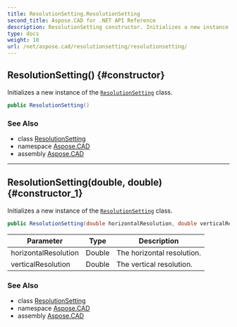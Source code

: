 ```yaml
---
title: ResolutionSetting.ResolutionSetting
second_title: Aspose.CAD for .NET API Reference
description: ResolutionSetting constructor. Initializes a new instance of the ResolutionSetting class
type: docs
weight: 10
url: /net/aspose.cad/resolutionsetting/resolutionsetting/
---
```

## ResolutionSetting() {#constructor}

Initializes a new instance of the [`ResolutionSetting`](../) class.

```csharp
public ResolutionSetting()
```

### See Also

* class [ResolutionSetting](../)
* namespace [Aspose.CAD](../../../aspose.cad/)
* assembly [Aspose.CAD](../../../)

---

## ResolutionSetting(double, double) {#constructor_1}

Initializes a new instance of the [`ResolutionSetting`](../) class.

```csharp
public ResolutionSetting(double horizontalResolution, double verticalResolution)
```

| Parameter | Type | Description |
| --- | --- | --- |
| horizontalResolution | Double | The horizontal resolution. |
| verticalResolution | Double | The vertical resolution. |

### See Also

* class [ResolutionSetting](../)
* namespace [Aspose.CAD](../../../aspose.cad/)
* assembly [Aspose.CAD](../../../)


